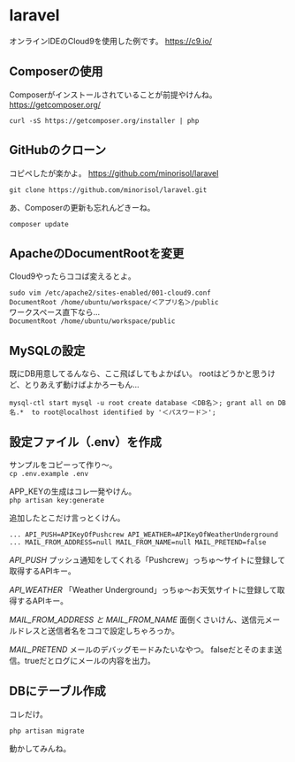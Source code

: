 # laravel

オンラインIDEのCloud9を使用した例です。
<https://c9.io/>

## Composerの使用

Composerがインストールされていることが前提やけんね。
<https://getcomposer.org/>

`curl -sS https://getcomposer.org/installer | php`

## GitHubのクローン

コピペしたが楽かよ。
<https://github.com/minorisol/laravel>

`git clone https://github.com/minorisol/laravel.git`

あ、Composerの更新も忘れんどきーね。

`composer update`

## ApacheのDocumentRootを変更

Cloud9やったらココば変えるとよ。

`sudo vim /etc/apache2/sites-enabled/001-cloud9.conf`  
`DocumentRoot /home/ubuntu/workspace/＜アプリ名＞/public`  
ワークスペース直下なら...  
`DocumentRoot /home/ubuntu/workspace/public`  

## MySQLの設定

既にDB用意してるんなら、ここ飛ばしてもよかばい。
rootはどうかと思うけど、とりあえず動けばよかろーもん...

`
    mysql-ctl start
    mysql -u root
    create database ＜DB名＞;
    grant all on DB名.*  to root@localhost identified by '＜パスワード＞';
`

## 設定ファイル（.env）を作成

サンプルをコピーって作り～。  
`cp .env.example .env`

APP_KEYの生成はコレ一発やけん。  
`php artisan key:generate`

追加したとこだけ言っとくけん。

`
    ...
    API_PUSH=APIKeyOfPushcrew
    API_WEATHER=APIKeyOfWeatherUnderground
    ...
    MAIL_FROM_ADDRESS=null
    MAIL_FROM_NAME=null
    MAIL_PRETEND=false
`

*API_PUSH*
  プッシュ通知をしてくれる「Pushcrew」っちゅ～サイトに登録して取得するAPIキー。

*API_WEATHER*
  「Weather Underground」っちゅ～お天気サイトに登録して取得するAPIキー。

*MAIL_FROM_ADDRESS と MAIL_FROM_NAME*
  面倒くさいけん、送信元メールドレスと送信者名をココで設定しちゃろっか。

*MAIL_PRETEND*
  メールのデバッグモードみたいなやつ。
  falseだとそのまま送信。trueだとログにメールの内容を出力。

## DBにテーブル作成

コレだけ。

`php artisan migrate`

動かしてみんね。